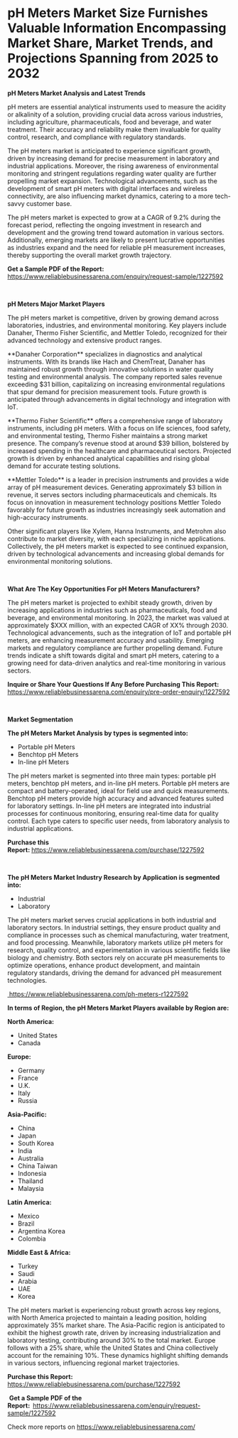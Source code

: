 <p><h1>pH Meters Market Size Furnishes Valuable Information Encompassing Market Share, Market Trends, and Projections Spanning from 2025 to 2032</h1></p><p><strong>pH Meters Market Analysis and Latest Trends</strong></p>
<p><p>pH meters are essential analytical instruments used to measure the acidity or alkalinity of a solution, providing crucial data across various industries, including agriculture, pharmaceuticals, food and beverage, and water treatment. Their accuracy and reliability make them invaluable for quality control, research, and compliance with regulatory standards. </p><p>The pH meters market is anticipated to experience significant growth, driven by increasing demand for precise measurement in laboratory and industrial applications. Moreover, the rising awareness of environmental monitoring and stringent regulations regarding water quality are further propelling market expansion. Technological advancements, such as the development of smart pH meters with digital interfaces and wireless connectivity, are also influencing market dynamics, catering to a more tech-savvy customer base.</p><p>The pH meters market is expected to grow at a CAGR of 9.2% during the forecast period, reflecting the ongoing investment in research and development and the growing trend toward automation in various sectors. Additionally, emerging markets are likely to present lucrative opportunities as industries expand and the need for reliable pH measurement increases, thereby supporting the overall market growth trajectory.</p></p>
<p><strong>Get a Sample PDF of the Report:&nbsp;</strong> <a href="https://www.reliablebusinessarena.com/enquiry/request-sample/1227592?utm_campaign=3138&utm_medium=2&utm_source=Github&utm_content=ia&utm_term=09042025&utm_id=ph-meters">https://www.reliablebusinessarena.com/enquiry/request-sample/1227592</a></p>
<p>&nbsp;</p>
<p><strong>pH Meters Major Market Players</strong></p>
<p><p>The pH meters market is competitive, driven by growing demand across laboratories, industries, and environmental monitoring. Key players include Danaher, Thermo Fisher Scientific, and Mettler Toledo, recognized for their advanced technology and extensive product ranges.</p><p>**Danaher Corporation** specializes in diagnostics and analytical instruments. With its brands like Hach and ChemTreat, Danaher has maintained robust growth through innovative solutions in water quality testing and environmental analysis. The company reported sales revenue exceeding $31 billion, capitalizing on increasing environmental regulations that spur demand for precision measurement tools. Future growth is anticipated through advancements in digital technology and integration with IoT.</p><p>**Thermo Fisher Scientific** offers a comprehensive range of laboratory instruments, including pH meters. With a focus on life sciences, food safety, and environmental testing, Thermo Fisher maintains a strong market presence. The company’s revenue stood at around $39 billion, bolstered by increased spending in the healthcare and pharmaceutical sectors. Projected growth is driven by enhanced analytical capabilities and rising global demand for accurate testing solutions.</p><p>**Mettler Toledo** is a leader in precision instruments and provides a wide array of pH measurement devices. Generating approximately $3 billion in revenue, it serves sectors including pharmaceuticals and chemicals. Its focus on innovation in measurement technology positions Mettler Toledo favorably for future growth as industries increasingly seek automation and high-accuracy instruments.</p><p>Other significant players like Xylem, Hanna Instruments, and Metrohm also contribute to market diversity, with each specializing in niche applications. Collectively, the pH meters market is expected to see continued expansion, driven by technological advancements and increasing global demands for environmental monitoring solutions.</p></p>
<p>&nbsp;</p>
<p><strong>What Are The Key Opportunities For pH Meters Manufacturers?</strong></p>
<p><p>The pH meters market is projected to exhibit steady growth, driven by increasing applications in industries such as pharmaceuticals, food and beverage, and environmental monitoring. In 2023, the market was valued at approximately $XXX million, with an expected CAGR of XX% through 2030. Technological advancements, such as the integration of IoT and portable pH meters, are enhancing measurement accuracy and usability. Emerging markets and regulatory compliance are further propelling demand. Future trends indicate a shift towards digital and smart pH meters, catering to a growing need for data-driven analytics and real-time monitoring in various sectors.</p></p>
<p><strong>Inquire or Share Your Questions If Any Before Purchasing This Report:</strong> <a href="https://www.reliablebusinessarena.com/enquiry/pre-order-enquiry/1227592?utm_campaign=3138&utm_medium=2&utm_source=Github&utm_content=ia&utm_term=09042025&utm_id=ph-meters">https://www.reliablebusinessarena.com/enquiry/pre-order-enquiry/1227592</a></p>
<p>&nbsp;</p>
<p><strong>Market Segmentation</strong></p>
<p><strong>The pH Meters Market Analysis by types is segmented into:</strong></p>
<p><ul><li>Portable pH Meters</li><li>Benchtop pH Meters</li><li>In-line pH Meters</li></ul></p>
<p><p>The pH meters market is segmented into three main types: portable pH meters, benchtop pH meters, and in-line pH meters. Portable pH meters are compact and battery-operated, ideal for field use and quick measurements. Benchtop pH meters provide high accuracy and advanced features suited for laboratory settings. In-line pH meters are integrated into industrial processes for continuous monitoring, ensuring real-time data for quality control. Each type caters to specific user needs, from laboratory analysis to industrial applications.</p></p>
<p><strong>Purchase this Report:&nbsp;</strong><a href="https://www.reliablebusinessarena.com/purchase/1227592?utm_campaign=3138&utm_medium=2&utm_source=Github&utm_content=ia&utm_term=09042025&utm_id=ph-meters">https://www.reliablebusinessarena.com/purchase/1227592</a></p>
<p>&nbsp;</p>
<p><strong>The pH Meters Market Industry Research by Application is segmented into:</strong></p>
<p><ul><li>Industrial</li><li>Laboratory</li></ul></p>
<p><p>The pH meters market serves crucial applications in both industrial and laboratory sectors. In industrial settings, they ensure product quality and compliance in processes such as chemical manufacturing, water treatment, and food processing. Meanwhile, laboratory markets utilize pH meters for research, quality control, and experimentation in various scientific fields like biology and chemistry. Both sectors rely on accurate pH measurements to optimize operations, enhance product development, and maintain regulatory standards, driving the demand for advanced pH measurement technologies.</p></p>
<p><a href="https://www.reliablebusinessarena.com/ph-meters-r1227592?utm_campaign=3138&utm_medium=2&utm_source=Github&utm_content=ia&utm_term=09042025&utm_id=ph-meters">&nbsp;https://www.reliablebusinessarena.com/ph-meters-r1227592</a></p>
<p><strong>In terms of Region, the pH Meters Market Players available by Region are:</strong></p>
<p>
    <p> <strong> North America: </strong>
        <ul>
            <li>United States</li>
            <li>Canada</li>
        </ul>
        </p> 
    <p> <strong> Europe: </strong>
        <ul>
            <li>Germany</li>
            <li>France</li>
            <li>U.K.</li>
            <li>Italy</li>
            <li>Russia</li>
        </ul>
        </p> 
    <p> <strong> Asia-Pacific: </strong>
        <ul>
            <li>China</li>
            <li>Japan</li>
            <li>South Korea</li>
            <li>India</li>
            <li>Australia</li>
            <li>China Taiwan</li>
            <li>Indonesia</li>
            <li>Thailand</li>
            <li>Malaysia</li>
        </ul>
        </p> 
    <p> <strong> Latin America: </strong>
        <ul>
            <li>Mexico</li>
            <li>Brazil</li>
            <li>Argentina Korea</li>
            <li>Colombia</li>
        </ul>
        </p> 
    <p> <strong> Middle East & Africa: </strong>
        <ul>
            <li>Turkey</li>
            <li>Saudi</li>
            <li>Arabia</li>
            <li>UAE</li>
            <li>Korea</li>
        </ul>
    </p>
    </p>
<p><p>The pH meters market is experiencing robust growth across key regions, with North America projected to maintain a leading position, holding approximately 35% market share. The Asia-Pacific region is anticipated to exhibit the highest growth rate, driven by increasing industrialization and laboratory testing, contributing around 30% to the total market. Europe follows with a 25% share, while the United States and China collectively account for the remaining 10%. These dynamics highlight shifting demands in various sectors, influencing regional market trajectories.</p></p>
<p><strong>Purchase this Report: </strong><a href="https://www.reliablebusinessarena.com/purchase/1227592?utm_campaign=3138&utm_medium=2&utm_source=Github&utm_content=ia&utm_term=09042025&utm_id=ph-meters">https://www.reliablebusinessarena.com/purchase/1227592</a></p>
<p>&nbsp;<strong>Get a Sample PDF of the Report:&nbsp;&nbsp;</strong><a href="https://www.reliablebusinessarena.com/enquiry/request-sample/1227592?utm_campaign=3138&utm_medium=2&utm_source=Github&utm_content=ia&utm_term=09042025&utm_id=ph-meters">https://www.reliablebusinessarena.com/enquiry/request-sample/1227592</a></p>
<p><strong></strong></p>
<p>Check more reports on <a href="https://www.reliablebusinessarena.com/?utm_campaign=3138&utm_medium=2&utm_source=Github&utm_content=ia&utm_term=09042025&utm_id=ph-meters">https://www.reliablebusinessarena.com/</a></p>